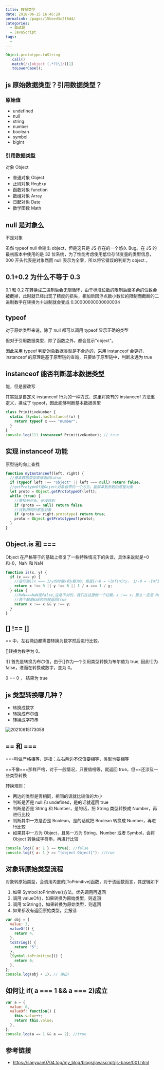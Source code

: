 ```yaml
---
title: 数据类型
date: 2018-06-15 16:46:20
permalink: /pages/15beed3c2f8d4/
categories:
  - 面试题
  - JavaScript
tags:
  -
---
```


```js
Object.prototype.toString
  .call()
  .match(/\[object (.*?)\]/)[1]
  .toLowerCase();
```

## js 原始数据类型？引用数据类型？

### 原始值

- undefined
- null
- string
- number
- boolean
- symbol
- bigInt

### 引用数据类型

对象 Object

- 普通对象 Object
- 正则对象 RegExp
- 函数对象 function
- 数组对象 Array
- 日起对象 Date
- 数学函数 Math

<!-- more -->

## null 是对象么

不是对象

虽然 typeof null 会输出 object，但是这只是 JS 存在的一个悠久 Bug。在 JS 的最初版本中使用的是 32 位系统，为了性能考虑使用低位存储变量的类型信息，000 开头代表是对象然而 null 表示为全零，所以将它错误的判断为 object 。

## 0.1+0.2 为什么不等于 0.3

0.1 和 0.2 在转换成二进制后会无限循环，由于标准位数的限制后面多余的位数会被截掉，此时就已经出现了精度的损失，相加后因浮点数小数位的限制而截断的二进制数字在转换为十进制就会变成 0.30000000000000004

## typeof

对于原始类型来说，除了 null 都可以调用 typeof 显示正确的类型

但对于引用数据类型，除了函数之外，都会显示"object"。

因此采用 typeof 判断对象数据类型是不合适的，采用 instanceof 会更好，instanceof 的原理是基于原型链的查询，只要处于原型链中，判断永远为 true

## instanceof 能否判断基本数据类型

能，但是要改写

其实就是自定义 instanceof 行为的一种方式，这里将原有的 instanceof 方法重定义，换成了 typeof，因此能够判断基本数据类型

```js
class PrimitiveNumber {
  static [Symbol.hasInstance](x) {
    return typeof x === "number";
  }
}
console.log(111 instanceof PrimitiveNumber); // true
```

## 实现 instanceof 功能

原型链的向上查找

```js
function myInstanceof(left, right) {
  //基本数据类型直接返回false
  if (typeof left !== "object" || left === null) return false;
  //getProtypeOf是Object对象自带的一个方法，能够拿到参数的原型对象
  let proto = Object.getPrototypeOf(left);
  while (true) {
    //查找到尽头，还没找到
    if (proto == null) return false;
    //找到相同的原型对象
    if (proto == right.prototype) return true;
    proto = Object.getPrototypeof(proto);
  }
}
```

## Object.is 和 ===

Object 在严格等于的基础上修复了一些特殊情况下的失误，具体来说就是+0 和-0，NaN 和 NaN

```js
function is(x, y) {
  if (x === y) {
    //运行到1/x === 1/y的时候x和y都为0，但是1/+0 = +Infinity， 1/-0 = -Infinity, 是不一样的
    return x !== 0 || y !== 0 || 1 / x === 1 / y;
  } else {
    //NaN===NaN是false,这是不对的，我们在这里做一个拦截，x !== x，那么一定是 NaN, y 同理
    //两个都是NaN的时候返回true
    return x !== x && y !== y;
  }
}
```

## [] !== []

== 中，左右两边都需要转换为数字然后进行比较。

[]转换为数字为 0。

![] 首先是转换为布尔值，由于[]作为一个引用类型转换为布尔值为 true, 因此![]为 false，进而在转换成数字，变为 0。

0 == 0 ， 结果为 true

## js 类型转换哪几种？

- 转换成数字
- 转换成布尔值
- 转换成字符串

![20210615173058](https://cdn.jsdelivr.net/gh/wu529778790/image/blog/20210615173058.png)

## == 和 ===

===叫做严格相等，是指：左右两边不仅值要相等，类型也要相等

==不像===那样严格，对于一般情况，只要值相等，就返回 true，但==还涉及一些类型转换

转换规则：

- 两边的类型是否相同，相同的话就比较值的大小
- 判断是否是 null 和 undefined，是的话就返回 true
- 判断是否是 String 和 Number，是的话，把 String 类型转换成 Number，再进行比较
- 判断其中一方是否是 Boolean，是的话就把 Boolean 转换成 Number，再进行比较
- 如果其中一方为 Object，且另一方为 String、Number 或者 Symbol，会将 Object 转换成字符串，再进行比较

```js
console.log({ a: 1 } == true); //false
console.log({ a: 1 } == "[object Object]"); //true
```

## 对象转原始类型流程

对象转原始类型，会调用内置的[ToPrimitive]函数，对于该函数而言，其逻辑如下

1. 如果 Symbol.toPrimitive()方法，优先调用再返回
2. 调用 valueOf()，如果转换为原始类型，则返回
3. 调用 toString()，如果转换为原始类型，则返回
4. 如果都没有返回原始类型，会报错

```js
var obj = {
  value: 3,
  valueOf() {
    return 4;
  },
  toString() {
    return "5";
  },
  [Symbol.toPrimitive]() {
    return 6;
  },
};
console.log(obj + 1); // 输出7
```

## 如何让 if( a === 1 && a === 2)成立

```js
var a = {
  value: 0,
  valueOf: function() {
    this.value++;
    return this.value;
  },
};
console.log(a == 1 && a == 2); //true
```

## 参考链接

- <https://sanyuan0704.top/my_blog/blogs/javascript/js-base/001.html>
